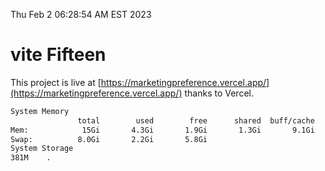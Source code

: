 Thu Feb  2 06:28:54 AM EST 2023

# vite Fifteen


This project is live at [https://marketingpreference.vercel.app/](https://marketingpreference.vercel.app/) thanks to Vercel.

```bash
System Memory
               total        used        free      shared  buff/cache   available
Mem:            15Gi       4.3Gi       1.9Gi       1.3Gi       9.1Gi       9.3Gi
Swap:          8.0Gi       2.2Gi       5.8Gi
System Storage
381M	.
```
